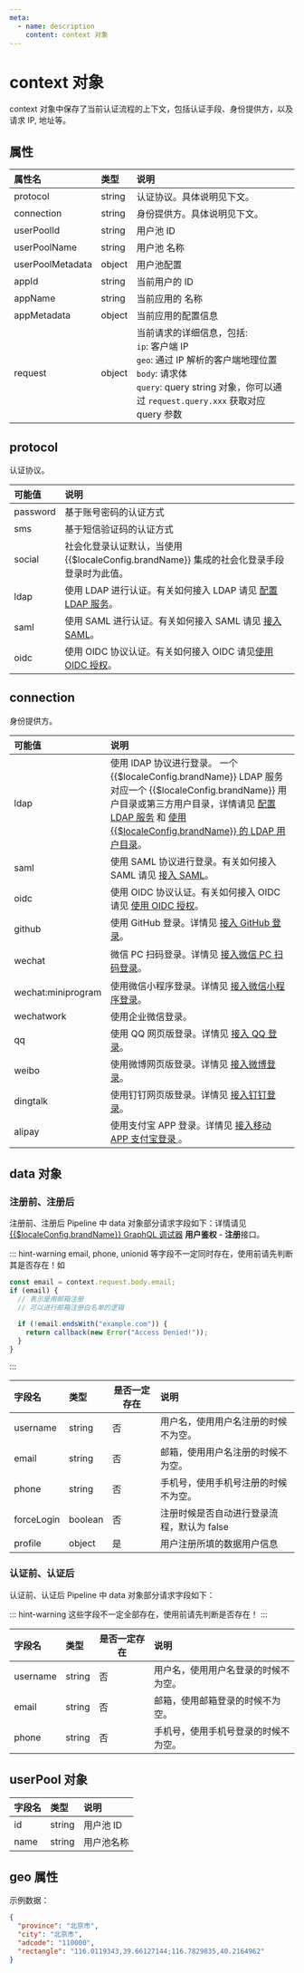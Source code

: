 ```yaml
---
meta:
  - name: description
    content: context 对象
---
```


# context 对象

<LastUpdated/>


context 对象中保存了当前认证流程的上下文，包括认证手段、身份提供方，以及请求 IP, 地址等。


## 属性

| 属性名           | 类型   | 说明                                                                                                        |
| :--------------- | :----- | :---------------------------------------------------------------------------------------------------------- |
| protocol         | string | 认证协议。具体说明见下文。                                                                                  |
| connection       | string | 身份提供方。具体说明见下文。                                                                                |  |
| userPoolId       | string | 用户池 ID                                                                                                   |
| userPoolName     | string | 用户池 名称                                                                                                 |
| userPoolMetadata | object | 用户池配置                                                                                                  |
| appId       | string | 当前用户的 ID                                                                                                   |
| appName     | string | 当前应用的 名称                                                                                                 |
| appMetadata | object | 当前应用的配置信息                                                                                                  |
| request          | object | 当前请求的详细信息，包括: <br> `ip`: 客户端 IP <br> `geo`: 通过 IP 解析的客户端地理位置 <br> `body`: 请求体 <br> `query`: query string 对象，你可以通过 `request.query.xxx` 获取对应 query 参数 |

## protocol

认证协议。

| 可能值   | 说明                                                                                                          |
| :------- | :------------------------------------------------------------------------------------------------------------ |
| password | 基于账号密码的认证方式                                                                                        |
| sms      | 基于短信验证码的认证方式                                                                                      |
| social   | 社会化登录认证默认，当使用 {{$localeConfig.brandName}} 集成的社会化登录手段登录时为此值。                                         |
| ldap     | 使用 LDAP 进行认证。有关如何接入 LDAP 请见 [配置 LDAP 服务](../../connections/ldap/)。              |
| saml     | 使用 SAML 进行认证。有关如何接入 SAML 请见 [接入 SAML](../../connections/saml/)。                      |
| oidc     | 使用 OIDC 协议认证。有关如何接入 OIDC 请见[使用 OIDC 授权](../../connections/oidc/)。 |

## connection

身份提供方。

<table>
  <thead>
    <tr>
      <th style="text-align:left">可能值</th>
      <th style="text-align:left">说明</th>
    </tr>
  </thead>
  <tbody>
    <tr>
      <td style="text-align:left">ldap	</td>
      <td style="text-align:left">使用 lDAP 协议进行登录。 一个 {{$localeConfig.brandName}} LDAP 服务对应一个 {{$localeConfig.brandName}} 用户目录或第三方用户目录，详情请见
        <a
        href="../../connections/ldap/">配置 LDAP 服务</a> 和 <a href="../../guides/users/ldap-user-directory"> 使用 {{$localeConfig.brandName}} 的 LDAP 用户目录</a>。</td>
    </tr>
    <tr>
      <td style="text-align:left">saml</td>
      <td style="text-align:left">使用 SAML 协议进行登录。有关如何接入 SAML 请见 <a href="../../connections/saml/">接入 SAML</a>。</td>
    </tr>
    <tr>
      <td style="text-align:left">oidc</td>
      <td style="text-align:left">使用 OIDC 协议认证。有关如何接入 OIDC 请见 <a href="../../connections/oidc/">使用 OIDC 授权</a>。</td>
    </tr>
    <tr>
      <td style="text-align:left">github</td>
      <td style="text-align:left">使用 GitHub 登录。详情见
        <a
        href="../../connections/github/">接入 GitHub 登录</a>。</td>
    </tr>
    <tr>
      <td style="text-align:left">
        <p></p>
        <p>wechat</p>
      </td>
      <td style="text-align:left">微信 PC 扫码登录。详情见
        <a
        href="../../connections/wechat-pc/">接入微信 PC 扫码登录</a>。</td>
    </tr>
    <tr>
      <td style="text-align:left">wechat:miniprogram</td>
      <td style="text-align:left">使用微信小程序登录。详情见
        <a
        href="../../connections/wechat-miniprogram-qrconnect/">接入微信小程序登录</a>。</td>
    </tr>
    <tr>
      <td style="text-align:left">wechatwork</td>
      <td style="text-align:left">使用企业微信登录。</td>
    </tr>
    <tr>
      <td style="text-align:left">qq</td>
      <td style="text-align:left">使用 QQ 网页版登录。详情见
        <a
        href="../../connections/qq/">接入 QQ 登录</a>。</td>
    </tr>
    <tr>
      <td style="text-align:left">weibo</td>
      <td style="text-align:left">使用微博网页版登录。详情见
        <a
        href="../../connections/weibo/">接入微博登录</a>。</td>
    </tr>
    <tr>
      <td style="text-align:left">dingtalk</td>
      <td style="text-align:left">使用钉钉网页版登录。详情见
        <a
        href="../../connections/dingtalk/">接入钉钉登录</a>。</td>
    </tr>
    <tr>
      <td style="text-align:left">alipay</td>
      <td style="text-align:left">使用支付宝 APP 登录。详情见
        <a
        href="../../connections/alipay/">接入移动 APP 支付宝登录
      </a>。</td>
    </tr>
  </tbody>
</table>


## data 对象

### 注册前、注册后

注册前、注册后 Pipeline 中 data 对象部分请求字段如下：详情请见 [{{$localeConfig.brandName}} GraphQL 调试器](https://authing.cn/graphiql/) **用户鉴权** - **注册**接口。

::: hint-warning
email, phone, unionid 等字段不一定同时存在，使用前请先判断其是否存在！如

```js
const email = context.request.body.email;
if (email) {
  // 表示是用邮箱注册
  // 可以进行邮箱注册白名单的逻辑

  if (!email.endsWith("example.com")) {
    return callback(new Error("Access Denied!"));
  }
}
```

:::

| 字段名     | 类型    | 是否一定存在 | 说明                                       |
| :--------- | :------ | ------------ | :----------------------------------------- |
| username   | string  | 否           | 用户名，使用用户名注册的时候不为空。       |
| email      | string  | 否           | 邮箱，使用用户名注册的时候不为空。         |
| phone      | string  | 否           | 手机号，使用手机号注册的时候不为空。       |
| forceLogin | boolean | 否           | 注册时候是否自动进行登录流程，默认为 false |
| profile    | object  | 是           | 用户注册所填的数据用户信息                 |

### 认证前、认证后

认证前、认证后 Pipeline 中 data 对象部分请求字段如下：

::: hint-warning
这些字段不一定全部存在，使用前请先判断是否存在！
:::

| 字段名   | 类型   | 是否一定存在 | 说明                                 |
| :------- | :----- | ------------ | :----------------------------------- |
| username | string | 否           | 用户名，使用用户名登录的时候不为空。 |
| email    | string | 否           | 邮箱，使用邮箱登录的时候不为空。     |
| phone    | string | 否           | 手机号，使用手机号登录的时候不为空。 |

## userPool 对象

| 字段名 | 类型   | 说明       |
| :----- | :----- | :--------- |
| id     | string | 用户池 ID  |
| name   | string | 用户池名称 |

## geo 属性

示例数据：

```json
{
  "province": "北京市",
  "city": "北京市",
  "adcode": "110000",
  "rectangle": "116.0119343,39.66127144;116.7829835,40.2164962"
}
```
